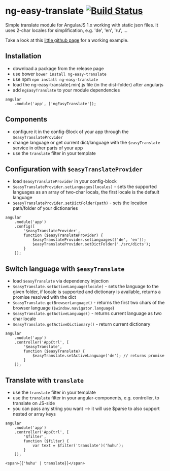 # ng-easy-translate [![Build Status](https://travis-ci.org/KillerCodeMonkey/ng-easy-translate.svg?branch=develop)](https://travis-ci.org/KillerCodeMonkey/ng-easy-translate)
Simple translate module for AngularJS 1.x working with static json files. It uses 2-char locales for simplification, e.g. 'de', 'en', 'ru', ...

Take a look at this [little github page](http://killercodemonkey.github.io/ng-easy-translate/example/index.html "Little demo") for a working example.

## Installation

- download a package from the release page
- use bower `bower install ng-easy-translate`
- use npm `npm install ng-easy-translate`
- load the ng-easy-translate(.min).js file (in the dist-folder) after angularjs
- add `ngEasyTranslate` to your module dependencies

```
angular
    .module('app', ['ngEasyTranslate']);
```

## Components

- configure it in the config-Block of your app through the `$easyTranslateProvider`
- change language or get current dict/language with the `$easyTranslate` service in other parts of your app
- use the `translate` filter in your template

## Configuration with `$easyTranslateProvider`

- load `$easyTranslateProvider` in your config-block
- `$easyTranslateProvider.setLanguages(locales)` - sets the supported languages as an array of two-char locals, the first locale is the default language
- `$easyTranslateProvider.setDictFolder(path)` - sets the location path/folder of your dictionaries

```
angular
    .module('app')
    .config([
        '$easyTranslateProvider',
        function ($easyTranslateProvider) {
            $easyTranslateProvider.setLanguages(['de', 'en']);
            $easyTranslateProvider.setDictFolder('./src/dicts');
        }
    ]);
```

## Switch language with `$easyTranslate`

- load `$easyTranslate` via dependency injection
- `$easyTranslate.setActiveLanguage(locale)` - sets the language to the given folder, if locale is supported and dictionary is available, returns a promise resolved with the dict
- `$easyTranslate.getBrowserLanguage()` - returns the first two chars of the browser language (`$window.navigator.language`)
- `$easyTranslate.getActiveLanguage()` - returns current language as two char locale
- `$easyTranslate.getActiveDictionary()` - return current dictionary

```
angular
    .module('app')
    .controller('AppCtrl', [
        '$easyTranslate',
        function ($easyTranslate) {
            $easyTranslate.setActiveLanguage('de'); // returns promise
        }
    ]);
```

## Translate with `translate`

- use the `translate` filter in your template
- use the `translate` filter in your angular-components, e.g. controller, to translate on JS-side
- you can pass any string you want --> it will use $parse to also support nested or array keys

```
angular
    .module('app')
    .controller('AppCtrl', [
        '$filter',
        function ($filter) {
            var text = $filter('translate')('huhu');
        }
    ]);
```

```
<span>{{'huhu' | translate}}</span>
```

